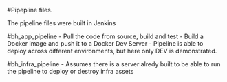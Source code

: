 #Pipepline files.

The pipeline files were built in Jenkins

#bh_app_pipeline
    - Pull the code from source, build and test
    - Build a Docker image and push it to a Docker Dev Server
    - Pipeline is able to deploy across different environments, but here only DEV is demonstrated.

#bh_infra_pipeline
    - Assumes there is a server alredy built to be able to run the pipeline to deploy or destroy infra assets